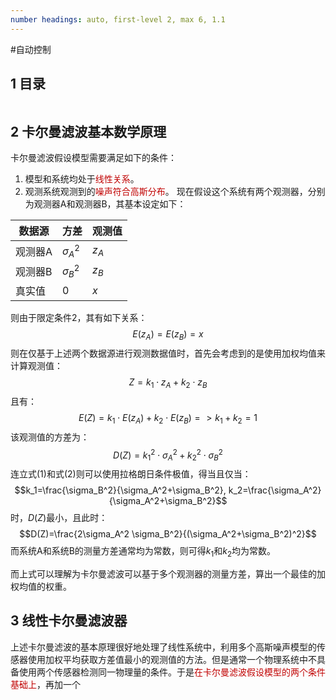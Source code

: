 ```yaml
---
number headings: auto, first-level 2, max 6, 1.1
---
```

#自动控制

## 1 目录

```toc
```

## 2 卡尔曼滤波基本数学原理

卡尔曼滤波假设模型需要满足如下的条件：
1. 模型和系统均处于<font color="#c00000">线性关系</font>。
2. 观测系统观测到的<font color="#c00000">噪声符合高斯分布</font>。
现在假设这个系统有两个观测器，分别为观测器A和观测器B，其基本设定如下：

| 数据源  | 方差           | 观测值   |
| ---- | ------------ | ----- |
| 观测器A | $\sigma^2_A$ | $z_A$ |
| 观测器B | $\sigma^2_B$ | $z_B$ |
| 真实值  | $0$          | $x$   |
则由于限定条件2，其有如下关系：
$$E(z_A)=E(z_B)=x$$
则在仅基于上述两个数据源进行观测数据值时，首先会考虑到的是使用加权均值来计算观测值：
$$Z=k_1\cdot z_A+k_2\cdot z_B \tag{1}$$
且有：
$$
E(Z)=k_1\cdot E(z_A)+k_2\cdot E(z_B)=>k_1+k_2=1 \tag{2}
$$
该观测值的方差为：
$$D(Z)=k_1^2\cdot \sigma_A^2+k_2^2\cdot \sigma_B^2  \tag{3}$$
连立式$(1)$和式$(2)$则可以使用拉格朗日条件极值，得当且仅当：
$$k_1=\frac{\sigma_B^2}{\sigma_A^2+\sigma_B^2}, k_2=\frac{\sigma_A^2}{\sigma_A^2+\sigma_B^2}$$
时，$D(Z)$最小，且此时：
$$D(Z)=\frac{2\sigma_A^2 \sigma_B^2}{(\sigma_A^2+\sigma_B^2)^2}$$
而系统A和系统B的测量方差通常均为常数，则可得$k_1$和$k_2$均为常数。

而上式可以理解为卡尔曼滤波可以基于多个观测器的测量方差，算出一个最佳的加权均值的权重。

## 3 线性卡尔曼滤波器

上述卡尔曼滤波的基本原理很好地处理了线性系统中，利用多个高斯噪声模型的传感器使用加权平均获取方差值最小的观测值的方法。但是通常一个物理系统中不具备使用两个传感器检测同一物理量的条件。于是<font color="#c00000">在卡尔曼滤波假设模型的两个条件基础上</font>，再加一个
